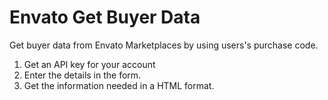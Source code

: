 Envato Get Buyer Data
=====================

Get buyer data from Envato Marketplaces by using users's purchase code. 

1. Get an API key for your account
2. Enter the details in the form.
3. Get the information needed in a HTML format.